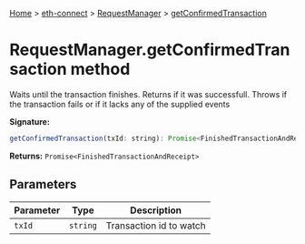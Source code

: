 [Home](./index) &gt; [eth-connect](./eth-connect.md) &gt; [RequestManager](./eth-connect.requestmanager.md) &gt; [getConfirmedTransaction](./eth-connect.requestmanager.getconfirmedtransaction.md)

# RequestManager.getConfirmedTransaction method

Waits until the transaction finishes. Returns if it was successfull. Throws if the transaction fails or if it lacks any of the supplied events

**Signature:**
```javascript
getConfirmedTransaction(txId: string): Promise<FinishedTransactionAndReceipt>;
```
**Returns:** `Promise<FinishedTransactionAndReceipt>`

## Parameters

|  Parameter | Type | Description |
|  --- | --- | --- |
|  `txId` | `string` | Transaction id to watch |

